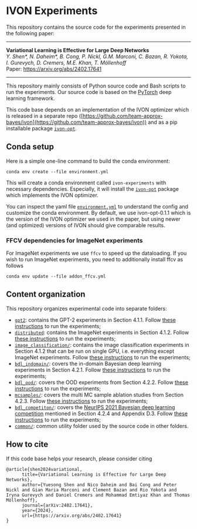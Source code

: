 # IVON Experiments

This repository contains the source code for the experiments presented in the following paper:

----

__Variational Learning is Effective for Large Deep Networks__  
_Y. Shen\*, N. Daheim\*, B. Cong, P. Nickl, G.M. Marconi, C. Bazan, R. Yokota, I. Gurevych, D. Cremers, M.E. Khan, T. Möllenhoff_ \
Paper: https://arxiv.org/abs/2402.17641

----

This repository mainly consists of Python source code and Bash scripts to run the experiments. Our source code is based on the [PyTorch](https://pytorch.org/) deep learning framework.

 This code base depends on an implementation of the IVON optimizer which is released in a separate repo ([https://github.com/team-approx-bayes/ivon](https://github.com/team-approx-bayes/ivon)) and as a pip installable package [`ivon-opt`](https://pypi.org/project/ivon-opt/).

## Conda setup

Here is a simple one-line command to build the conda environment:

`conda env create --file environment.yml`

This will create a conda environment called `ivon-experiments` with necessary dependencies. Especially, it will install the [`ivon-opt`](https://pypi.org/project/ivon-opt/) package which implements the IVON optimizer. 
 
You can inspect the yaml file [`environment.yml`](./environment.yml) to understand the config and customize the conda environment. By default, we use ivon-opt-0.1.1 which is the version of the IVON optimizer we used in the paper, but using newer (and optimized) versions of IVON should give comparable results.

### FFCV dependencies for ImageNet experiments

For ImageNet experiments we use `ffcv` to speed up the dataloading. If you wish to run ImageNet experiments, you need to additionally install ffcv as follows

`conda env update --file addon_ffcv.yml`

## Content organization

This repository organizes experimental code into separate folders:
- [`gpt2`](./gpt2): contains the GPT-2 experiments in Section 4.1.1. Follow [these instructions](./gpt2/readme.md) to run the experiments;
- [`distributed`](./distributed): contains the ImageNet experiments in Section 4.1.2. Follow [these instructions](./distributed/readme.md) to run the experiments;
- [`image_classification/`](./image_classification): contains the image classification experiments in Section 4.1.2 that can be run on single GPU, i.e. everything except ImageNet experiments. Follow [these instructions](./image_classification/readme.md) to run the experiments;
- [`bdl_indomain/`](./bdl_indomain): covers the in-domain Bayesian deep learning experiments in Section 4.2.1. Follow [these instructions](./bdl_indomain/readme.md) to run the experiments;
- [`bdl_ood/`](./bdl_ood): covers the OOD experiments from Section 4.2.2. Follow [these instructions](./bdl_ood/readme.md) to run the experiments;
- [`mcsamples/`](./mcsamples): covers the multi MC sample ablation studies from Section 4.2.3. Follow [these instructions](./mcsamples/readme.md) to run the experiments;
- [`bdl_competiton/`](./bdl_competition): covers the [NeurIPS 2021 Bayesian deep learning competition](https://izmailovpavel.github.io/neurips_bdl_competition/) mentioned in Section 4.2.4 and Appendix D.3. Follow [these instructions](./bdl_competition/readme.md) to run the experiments;
- [`common/`](./common): common utility folder used by the source code in other folders.

## How to cite

If this code base helps your research, please consider citing

```
@article{shen2024variational,
      title={Variational Learning is Effective for Large Deep Networks}, 
      author={Yuesong Shen and Nico Daheim and Bai Cong and Peter Nickl and Gian Maria Marconi and Clement Bazan and Rio Yokota and Iryna Gurevych and Daniel Cremers and Mohammad Emtiyaz Khan and Thomas Möllenhoff},
      journal={arXiv:2402.17641},
      year={2024},
      url={https://arxiv.org/abs/2402.17641}
}
```
